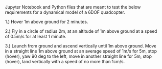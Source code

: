 Jupyter Notebook and Python files that are meant to test the below requirements for a dynamical model of a 6DOF quadcopter.

1.) Hover 1m above ground for 2 minutes. 

2.) Fly in a circle of radius 2m, at an altitude of 1m above ground at a speed of 0.5m/s for at least 1 minute. 

3.) Launch from ground and ascend vertically until 1m above ground. 
Move in a straight line 1m above ground at an average speed of 1m/s for 5m, stop (hover), yaw 90 deg to the left, move in another straight line for 5m, stop (hover), 
land vertically with a speed of no more than 1cm/s.

